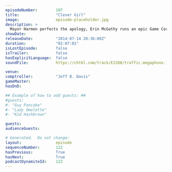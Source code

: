 ```yaml
---
episodeNumber:        107
title:                "Clever Girl"
image:                episode-placeholder.jpg
description: >
  Mayor Harmon perfects the apology, Erin McGathy runs an epic Game Corner and in D&D the gang encounter a black dragon.
showDate:             
releaseDate:          "2014-07-14 20:36:00Z"
duration:             "02:07:01"
isLostEpisode:        false
isTrailer:            false
hasExplicitLanguage:  false
soundFile:            https://chtbl.com/track/E2288/traffic.megaphone.fm/STA5867394719.mp3?updated=1556323770

venue:                
comptroller:          "Jeff B. Davis"
gameMaster:           
hasDnD:               

## Example of how to add guests: ##
#guests:
#- "Guy Pancake"
#- "Lady Omelette"
#- "Kid Hashbrown"

guests:
audienceGuests:

# Generated.  Do not change:
layout:               episode
sequenceNumber:       122
hasPrevious:          True
hasNext:              True
podcastDynamiteId:    122
---
```


<!-- The episode description will be rendered here -->
<!-- Add your content below here -->

